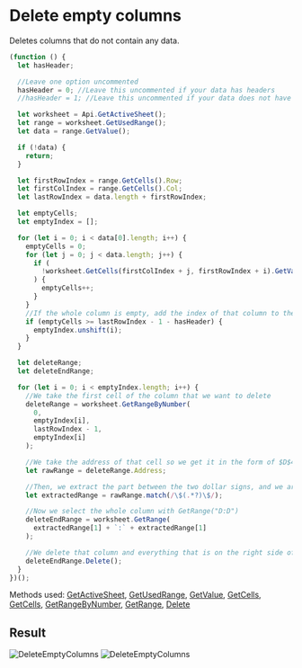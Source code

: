 # Delete empty columns

Deletes columns that do not contain any data.

```ts
(function () {
  let hasHeader;

  //Leave one option uncommented
  hasHeader = 0; //Leave this uncommented if your data has headers
  //hasHeader = 1; //Leave this uncommented if your data does not have headers

  let worksheet = Api.GetActiveSheet();
  let range = worksheet.GetUsedRange();
  let data = range.GetValue();

  if (!data) {
    return;
  }

  let firstRowIndex = range.GetCells().Row;
  let firstColIndex = range.GetCells().Col;
  let lastRowIndex = data.length + firstRowIndex;

  let emptyCells;
  let emptyIndex = [];

  for (let i = 0; i < data[0].length; i++) {
    emptyCells = 0;
    for (let j = 0; j < data.length; j++) {
      if (
        !worksheet.GetCells(firstColIndex + j, firstRowIndex + i).GetValue()
      ) {
        emptyCells++;
      }
    }
    //If the whole column is empty, add the index of that column to the emptyIndex list
    if (emptyCells >= lastRowIndex - 1 - hasHeader) {
      emptyIndex.unshift(i);
    }
  }

  let deleteRange;
  let deleteEndRange;

  for (let i = 0; i < emptyIndex.length; i++) {
    //We take the first cell of the column that we want to delete
    deleteRange = worksheet.GetRangeByNumber(
      0,
      emptyIndex[i],
      lastRowIndex - 1,
      emptyIndex[i]
    );

    //We take the address of that cell so we get it in the form of $D$4
    let rawRange = deleteRange.Address;

    //Then, we extract the part between the two dollar signs, and we are left with a list containing only D instead of $D$4
    let extractedRange = rawRange.match(/\$(.*?)\$/);

    //Now we select the whole column with GetRange("D:D")
    deleteEndRange = worksheet.GetRange(
      extractedRange[1] + `:` + extractedRange[1]
    );

    //We delete that column and everything that is on the right side of it slides 1 column to the left
    deleteEndRange.Delete();
  }
})();
```

Methods used: [GetActiveSheet](../../../../office-api/usage-api/spreadsheet-api/Api/Methods/GetActiveSheet.md), [GetUsedRange](../../../../office-api/usage-api/spreadsheet-api/ApiWorksheet/Methods/GetUsedRange.md), [GetValue](../../../../office-api/usage-api/spreadsheet-api/ApiRange/Methods/GetValue.md), [GetCells](../../../../office-api/usage-api/spreadsheet-api/ApiRange/Methods/GetCells.md), [GetCells](../../../../office-api/usage-api/spreadsheet-api/ApiWorksheet/Methods/GetCells.md), [GetRangeByNumber](../../../../office-api/usage-api/spreadsheet-api/ApiWorksheet/Methods/GetRangeByNumber.md), [GetRange](../../../../office-api/usage-api/spreadsheet-api/ApiWorksheet/Methods/GetRange.md), [Delete](../../../../office-api/usage-api/spreadsheet-api/ApiRange/Methods/Delete.md)

## Result

![DeleteEmptyColumns](/assets/images/plugins/delete-empty-columns.png#gh-light-mode-only)
![DeleteEmptyColumns](/assets/images/plugins/delete-empty-columns.dark.png#gh-dark-mode-only)
